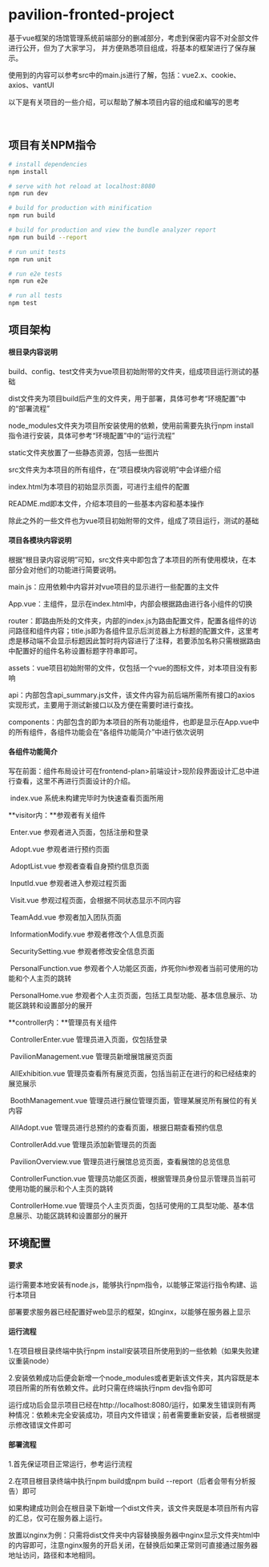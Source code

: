 # pavilion-fronted-project

​		基于vue框架的场馆管理系统前端部分的删减部分，考虑到保密内容不对全部文件进行公开，但为了大家学习， 并方便熟悉项目组成，将基本的框架进行了保存展示。

​		使用到的内容可以参考src中的main.js进行了解，包括：vue2.x、cookie、axios、vantUI

​		以下是有关项目的一些介绍，可以帮助了解本项目内容的组成和编写的思考

​		

## 项目有关NPM指令

``` bash
# install dependencies
npm install

# serve with hot reload at localhost:8080
npm run dev

# build for production with minification
npm run build

# build for production and view the bundle analyzer report
npm run build --report

# run unit tests
npm run unit

# run e2e tests
npm run e2e

# run all tests
npm test
```

## 项目架构

#### 根目录内容说明

build、config、test文件夹为vue项目初始附带的文件夹，组成项目运行测试的基础

dist文件夹为项目build后产生的文件夹，用于部署，具体可参考“环境配置”中的“部署流程”

node_modules文件夹为项目所安装使用的依赖，使用前需要先执行npm install指令进行安装，具体可参考“环境配置”中的“运行流程”

static文件夹放置了一些静态资源，包括一些图片

src文件夹为本项目的所有组件，在“项目模块内容说明”中会详细介绍

index.html为本项目的初始显示页面，可进行主组件的配置

README.md即本文件，介绍本项目的一些基本内容和基本操作

除此之外的一些文件也为vue项目初始附带的文件，组成了项目运行，测试的基础

#### 项目各模块内容说明

根据“根目录内容说明”可知，src文件夹中即包含了本项目的所有使用模块，在本部分会对他们的功能进行简要说明。

main.js：应用依赖中内容并对vue项目的显示进行一些配置的主文件

App.vue：主组件，显示在index.html中，内部会根据路由进行各小组件的切换

router：即路由所处的文件夹，内部的index.js为路由配置文件，配置各组件的访问路径和组件内容；title.js即为各组件显示后浏览器上方标题的配置文件，这里考虑是移动端不会显示标题因此暂时将内容进行了注释，若要添加名称只需根据路由中配置好的组件名称设置标题字符串即可。

assets：vue项目初始附带的文件，仅包括一个vue的图标文件，对本项目没有影响

api：内部包含api_summary.js文件，该文件内容为前后端所需所有接口的axios实现形式，主要用于测试新接口以及方便在需要时进行查找。

components：内部包含的即为本项目的所有功能组件，也即是显示在App.vue中的所有组件，各组件功能会在“各组件功能简介”中进行依次说明

#### 各组件功能简介

​	写在前面：组件布局设计可在frontend-plan>前端设计>现阶段界面设计汇总中进行查看，这里不再进行页面设计的介绍。

​	index.vue 系统未构建完毕时为快速查看页面所用

**visitor内：**参观者有关组件

​	Enter.vue 参观者进入页面，包括注册和登录

​	Adopt.vue 参观者进行预约页面

​	AdoptList.vue 参观者查看自身预约信息页面

​	InputId.vue 参观者进入参观过程页面

​	Visit.vue 参观过程页面，会根据不同状态显示不同内容

​	TeamAdd.vue 参观者加入团队页面

​	InformationModify.vue 参观者修改个人信息页面

​	SecuritySetting.vue 参观者修改安全信息页面

​	PersonalFunction.vue 参观者个人功能区页面，炸死你hi参观者当前可使用的功能和个人主页的跳转

​	PersonalHome.vue 参观者个人主页页面，包括工具型功能、基本信息展示、功能区跳转和设置部分的展开

**controller内：**管理员有关组件

​	ControllerEnter.vue 管理员进入页面，仅包括登录

​	PavilionManagement.vue 管理员新增展馆展览页面

​	AllExhibition.vue 管理员查看所有展览页面，包括当前正在进行的和已经结束的展览展示

​	BoothManagement.vue 管理员进行展位管理页面，管理某展览所有展位的有关内容

​	AllAdopt.vue 管理员进行总预约的查看页面，根据日期查看预约信息

​	ControllerAdd.vue 管理员添加新管理员的页面

​	PavilionOverview.vue 管理员进行展馆总览页面，查看展馆的总览信息

​	ControllerFunction.vue 管理员功能区页面，根据管理员身份显示管理员当前可使用功能的展示和个人主页的跳转

​	ControllerHome.vue 管理员个人主页页面，包括可使用的工具型功能、基本信息展示、功能区跳转和设置部分的展开

## 环境配置

#### 要求

运行需要本地安装有node.js，能够执行npm指令，以能够正常运行指令构建、运行本项目

部署要求服务器已经配置好web显示的框架，如nginx，以能够在服务器上显示

#### 运行流程

1.在项目根目录终端中执行npm install安装项目所使用到的一些依赖（如果失败建议重装node）

2.安装依赖成功后便会新增一个node_modules或者更新该文件夹，其内容既是本项目所需的所有依赖文件。此时只需在终端执行npm dev指令即可

运行成功后会显示项目已经在http://localhost:8080/运行，如果发生错误则有两种情况：依赖未完全安装成功，项目内文件错误；前者需要重新安装，后者根据提示修改错误文件即可

#### 部署流程

1.首先保证项目正常运行，参考运行流程

2.在项目根目录终端中执行npm build或npm build --report（后者会带有分析报告）即可

如果构建成功则会在根目录下新增一个dist文件夹，该文件夹既是本项目所有内容的汇总，仅可在服务器上运行。

放置以nginx为例：只需将dist文件夹中内容替换服务器中nginx显示文件夹html中的内容即可，注意nginx服务的开启关闭，在替换后如果正常则可直接通过服务器地址访问，路径和本地相同。